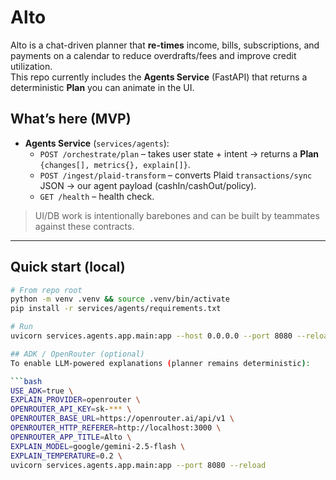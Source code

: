# Alto

Alto is a chat-driven planner that **re-times** income, bills, subscriptions, and payments on a calendar to reduce overdrafts/fees and improve credit utilization.  
This repo currently includes the **Agents Service** (FastAPI) that returns a deterministic **Plan** you can animate in the UI.

## What’s here (MVP)
- **Agents Service** (`services/agents`):
  - `POST /orchestrate/plan` – takes user state + intent → returns a **Plan** `{changes[], metrics{}, explain[]}`.
  - `POST /ingest/plaid-transform` – converts Plaid `transactions/sync` JSON → our agent payload (cashIn/cashOut/policy).
  - `GET /health` – health check.

> UI/DB work is intentionally barebones and can be built by teammates against these contracts.

---

## Quick start (local)

```bash
# From repo root
python -m venv .venv && source .venv/bin/activate
pip install -r services/agents/requirements.txt

# Run
uvicorn services.agents.app.main:app --host 0.0.0.0 --port 8080 --reload

## ADK / OpenRouter (optional)
To enable LLM-powered explanations (planner remains deterministic):

```bash
USE_ADK=true \
EXPLAIN_PROVIDER=openrouter \
OPENROUTER_API_KEY=sk-*** \
OPENROUTER_BASE_URL=https://openrouter.ai/api/v1 \
OPENROUTER_HTTP_REFERER=http://localhost:3000 \
OPENROUTER_APP_TITLE=Alto \
EXPLAIN_MODEL=google/gemini-2.5-flash \
EXPLAIN_TEMPERATURE=0.2 \
uvicorn services.agents.app.main:app --port 8080 --reload

